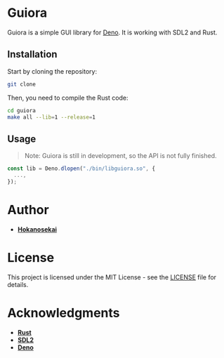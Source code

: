 # Guiora

Guiora is a simple GUI library for [Deno](https://deno.land/). It is working with SDL2 and Rust.

## Installation

Start by cloning the repository:

```bash
git clone
```

Then, you need to compile the Rust code:

```bash
cd guiora
make all --lib=1 --release=1
```

## Usage

> Note: Guiora is still in development, so the API is not fully finished.

```typescript
const lib = Deno.dlopen("./bin/libguiora.so", {
  ...,
});
```
# Author

- [**Hokanosekai**](https://github.com)

# License

This project is licensed under the MIT License - see the [LICENSE](LICENSE) file for details.

# Acknowledgments

- [**Rust**](https://www.rust-lang.org/)
- [**SDL2**](https://www.libsdl.org/)
- [**Deno**](https://deno.land/)
